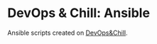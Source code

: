 # DevOps & Chill: Ansible

Ansible scripts created on [DevOps&Chill](https://www.youtube.com/watch?v=G7MmmN73H88&list=PLwZiXR0tm05x2QX01fUDyHmq0ezSJTOdD).

